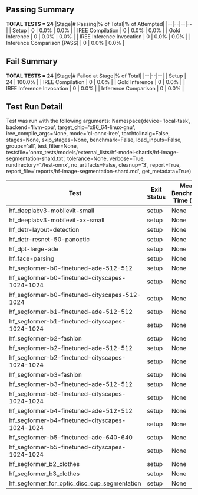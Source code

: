 ## Passing Summary

**TOTAL TESTS = 24**
|Stage|# Passing|% of Total|% of Attempted|
|--|--|--|--|
| Setup | 0 | 0.0% | 0.0% |
| IREE Compilation | 0 | 0.0% | 0.0% |
| Gold Inference | 0 | 0.0% | 0.0% |
| IREE Inference Invocation | 0 | 0.0% | 0.0% |
| Inference Comparison (PASS) | 0 | 0.0% | 0.0% |
## Fail Summary

**TOTAL TESTS = 24**
|Stage|# Failed at Stage|% of Total|
|--|--|--|
| Setup | 24 | 100.0% |
| IREE Compilation | 0 | 0.0% |
| Gold Inference | 0 | 0.0% |
| IREE Inference Invocation | 0 | 0.0% |
| Inference Comparison | 0 | 0.0% |
## Test Run Detail
Test was run with the following arguments:
Namespace(device='local-task', backend='llvm-cpu', target_chip='x86_64-linux-gnu', iree_compile_args=None, mode='cl-onnx-iree', torchtolinalg=False, stages=None, skip_stages=None, benchmark=False, load_inputs=False, groups='all', test_filter=None, testsfile='onnx_tests/models/external_lists/hf-model-shards/hf-image-segmentation-shard.txt', tolerance=None, verbose=True, rundirectory='./test-onnx', no_artifacts=False, cleanup='3', report=True, report_file='reports/hf-image-segmentation-shard.md', get_metadata=True)

| Test | Exit Status | Mean Benchmark Time (ms) | Notes |
|--|--|--|--|
| hf_deeplabv3-mobilevit-small | setup | None | |
| hf_deeplabv3-mobilevit-xx-small | setup | None | |
| hf_detr-layout-detection | setup | None | |
| hf_detr-resnet-50-panoptic | setup | None | |
| hf_dpt-large-ade | setup | None | |
| hf_face-parsing | setup | None | |
| hf_segformer-b0-finetuned-ade-512-512 | setup | None | |
| hf_segformer-b0-finetuned-cityscapes-1024-1024 | setup | None | |
| hf_segformer-b0-finetuned-cityscapes-512-1024 | setup | None | |
| hf_segformer-b1-finetuned-ade-512-512 | setup | None | |
| hf_segformer-b1-finetuned-cityscapes-1024-1024 | setup | None | |
| hf_segformer-b2-fashion | setup | None | |
| hf_segformer-b2-finetuned-ade-512-512 | setup | None | |
| hf_segformer-b2-finetuned-cityscapes-1024-1024 | setup | None | |
| hf_segformer-b3-fashion | setup | None | |
| hf_segformer-b3-finetuned-ade-512-512 | setup | None | |
| hf_segformer-b3-finetuned-cityscapes-1024-1024 | setup | None | |
| hf_segformer-b4-finetuned-ade-512-512 | setup | None | |
| hf_segformer-b4-finetuned-cityscapes-1024-1024 | setup | None | |
| hf_segformer-b5-finetuned-ade-640-640 | setup | None | |
| hf_segformer-b5-finetuned-cityscapes-1024-1024 | setup | None | |
| hf_segformer_b2_clothes | setup | None | |
| hf_segformer_b3_clothes | setup | None | |
| hf_segformer_for_optic_disc_cup_segmentation | setup | None | |
